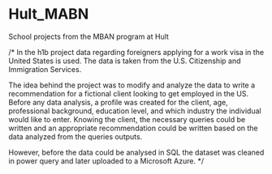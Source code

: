 # Hult_MABN
School projects from the MBAN program at Hult 

/*
In the h1b project data regarding foreigners applying for a work visa in the United States is used.
The data is taken from the U.S. Citizenship and Immigration Services.

The idea behind the project was to modify and analyze the data to write a recommendation for a 
fictional client looking to get employed in the US. Before any data analysis, a profile was created 
for the client, age, professional background, education level, and which industry the individual 
would like to enter. Knowing the client, the necessary queries could be written and an appropriate
recommendation could be written based on the data analyzed from the queries outputs.

However, before the data could be analysed in SQL the dataset was cleaned in power query and later 
uploaded to a Microsoft Azure.
*/
